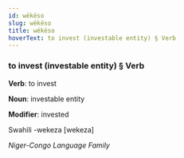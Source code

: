 ```yaml
---
id: wëkëso
slug: wëkëso
title: wëkëso
hoverText: to invest (investable entity) § Verb
---
```


### to invest (investable entity) § Verb

**Verb**: to invest

**Noun**: investable entity

**Modifier**: invested

Swahili -wekeza [wekeza]

*Niger-Congo Language Family*